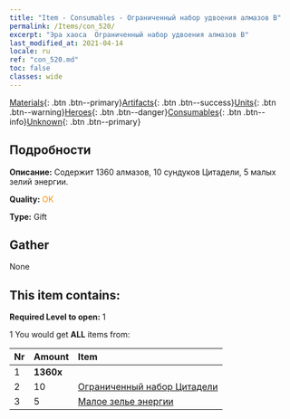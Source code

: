 ```yaml
---
title: "Item - Consumables - Ограниченный набор удвоения алмазов B"
permalink: /Items/con_520/
excerpt: "Эра хаоса  Ограниченный набор удвоения алмазов B"
last_modified_at: 2021-04-14
locale: ru
ref: "con_520.md"
toc: false
classes: wide
---
```

 [Materials](/ru/Items/){: .btn .btn--primary}[Artifacts](/ru/Items/Artifacts/){: .btn .btn--success}[Units](/ru/Items/Units/){: .btn .btn--warning}[Heroes](/ru/Items/Heroes/){: .btn .btn--danger}[Consumables](/ru/Items/Consumables/){: .btn .btn--info}[Unknown](/ru/Items/Unknown/){: .btn .btn--primary}

## Подробности
 **Описание:** Содержит 1360 алмазов, 10 сундуков Цитадели, 5 малых зелий энергии.

 **Quality:** <span style="color: #FF8C00">OK</span>

 **Type:** Gift

## Gather

  None

## This item contains:

 **Required Level to open:** 1

 1 You would get **ALL** items  from:

  | Nr | Amount |     Item    |
  |:---|:-------|:------------|
  | 1 |  **1360x** | <i class="fas fa-gem"/> |  | 
  | 2 | 10 | [Ограниченный набор Цитадели](/ru/Items/con_2103/) | 
  | 3 | 5 | [Малое зелье энергии](/ru/Items/con_704/) | 
